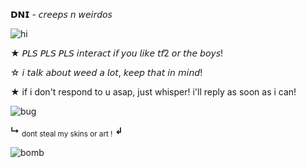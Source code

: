 𝗗𝗡𝗜 - 𝘤𝘳𝘦𝘦𝘱𝘴 𝘯 𝘸𝘦𝘪𝘳𝘥𝘰𝘴

![hi](https://graphic.neocities.org/tumblr_inline_p5e7jeWxWF1ujobm8_500.gif)

★ 𝘗𝘓𝘚 𝘗𝘓𝘚 𝘗𝘓𝘚 𝘪𝘯𝘵𝘦𝘳𝘢𝘤𝘵 𝘪𝘧 𝘺𝘰𝘶 𝘭𝘪𝘬𝘦 𝘵𝘧2 𝘰𝘳 𝘵𝘩𝘦 𝘣𝘰𝘺𝘴!

☆ 𝘪 𝘵𝘢𝘭𝘬 𝘢𝘣𝘰𝘶𝘵 𝘸𝘦𝘦𝘥 𝘢 𝘭𝘰𝘵, 𝘬𝘦𝘦𝘱 𝘵𝘩𝘢𝘵 𝘪𝘯 𝘮𝘪𝘯𝘥!

★ if i don't respond to u asap, just whisper! i'll reply as soon as i can!

![bug](https://graphic.neocities.org/tumblr_o1db93IaFN1umudwxo1_250.png)

__↳__ <sub>dont steal my skins or art !</sub> __↲__

![bomb](https://graphic.neocities.org/680c473c-1ac5-43de-9454-778a09956ec1.gif)
